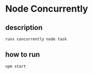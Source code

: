 Node Concurrently
=====================

## description

```
runs concurrently node task
```

## how to run

```
npm start
```
